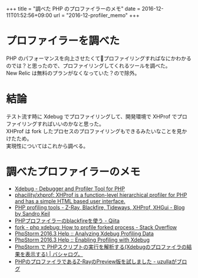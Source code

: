 +++
title = "調べた PHP のプロファイラーのメモ"
date = 2016-12-11T01:52:56+09:00
url = "2016-12-profiler_memo"
+++

# プロファイラーを調べた

PHP のパフォーマンスを向上させたくてプロファイリングすればなにかわかるのでは？と思ったので、プロファイリングしてくれるツールを調べた。  
New Relic は無料のプランがなくなっていた？ので除外。

# 結論

テスト流す時に Xdebug でプロファイリングして、開発環境で XHProf でプロファイリングすればいいのかなと思った。  
XHProf は fork したプロセスのプロファイリングもできるみたいなことを見かけたため。  
実現性についてはこれから調べる。

# 調べたプロファイラーのメモ

- [Xdebug - Debugger and Profiler Tool for PHP](https://xdebug.org/)
- [phacility/xhprof: XHProf is a function-level hierarchical profiler for PHP and has a simple HTML based user interface.](https://github.com/phacility/xhprof)
- [PHP profiling tools - Z-Ray, Blackfire, Tideways, XHProf, XHGui - Blog by Sandro Keil](https://sandro-keil.de/blog/2015/02/10/php-profiling-tools/)
- [PHPプロファイラーのblackfireを使う - Qiita](http://qiita.com/bezeklik/items/926f73cccc5ddd452a06)
- [fork - php xdebug: How to profile forked process - Stack Overflow](http://stackoverflow.com/questions/16787462/php-xdebug-how-to-profile-forked-process)
- [PhpStorm 2016.3 Help :: Analyzing Xdebug Profiling Data](https://www.jetbrains.com/help/phpstorm/2016.3/analyzing-xdebug-profiling-data.html)
- [PhpStorm 2016.3 Help :: Enabling Profiling with Xdebug](https://www.jetbrains.com/help/phpstorm/2016.3/enabling-profiling-with-xdebug.html)
- [PhpStorm で PHPスクリプトの実行を解析する(Xdebugのプロファイラの結果を表示する) | バシャログ。](http://bashalog.c-brains.jp/12/11/08-095736.php)
- [PHPのプロファイラであるZ-RayのPreview版を試しました - uzullaがブログ](http://uzulla.hateblo.jp/entry/2015/10/28/124732)
